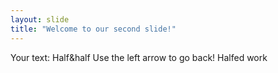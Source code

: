 ```yaml
---
layout: slide
title: "Welcome to our second slide!"
---
```

Your text: Half&half
Use the left arrow to go back!
Halfed work
